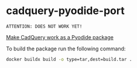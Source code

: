 # cadquery-pyodide-port

```
ATTENTION: DOES NOT WORK YET!
```

[Make CadQuery work as a Pyodide package](https://github.com/CadQuery/cadquery/issues/936)

To build the package run the following command:

```bash
docker buildx build -o type=tar,dest=build.tar .
```
